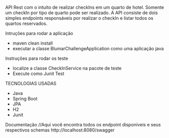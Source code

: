 API Rest com o intuito de realizar checkIns em um quarto de hotel. Somente um checkIn por tipo de quarto pode ser realizado. A API consiste de dois simples endpoints responsáveis por realizar o checkIn e listar todos os quartos reservados.

Intruções para rodar a aplicação

- maven clean install
- executar a classe BlumarChallengeApplication como uma aplicação java

Instruções para rodar os teste

- localize a classe CheckInService na pacote de teste
- Execute como Junit Test

TECNOLOGIAS USADAS
- Java
- Spring Boot
- JPA
- H2
- Junit

Documentação
//Aqui você encontra todos os endpoint disponíveis e seus respectivos schemas
http://localhost:8080/swagger

